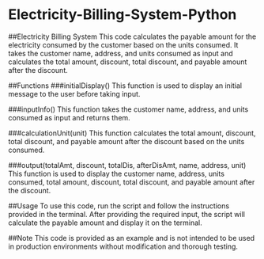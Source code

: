 # Electricity-Billing-System-Python

##Electricity Billing System
This code calculates the payable amount for the electricity consumed by the customer based on the units consumed. It takes the customer name, address, and units consumed as input and calculates the total amount, discount, total discount, and payable amount after the discount.

##Functions
###initialDisplay()
This function is used to display an initial message to the user before taking input.

###inputInfo()
This function takes the customer name, address, and units consumed as input and returns them.

###calculationUnit(unit)
This function calculates the total amount, discount, total discount, and payable amount after the discount based on the units consumed.

###output(totalAmt, discount, totalDis, afterDisAmt, name, address, unit)
This function is used to display the customer name, address, units consumed, total amount, discount, total discount, and payable amount after the discount.

##Usage
To use this code, run the script and follow the instructions provided in the terminal. After providing the required input, the script will calculate the payable amount and display it on the terminal.

##Note
This code is provided as an example and is not intended to be used in production environments without modification and thorough testing.
